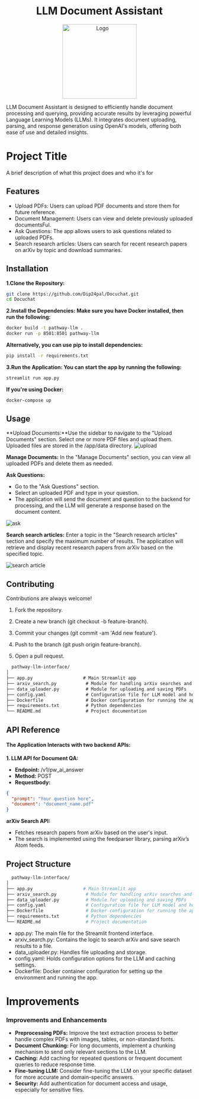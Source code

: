 <h1 align="center"> LLM Document Assistant </h1> <p align="center"> <img src="https://static.vecteezy.com/system/resources/thumbnails/010/214/734/small_2x/llm-letter-technology-logo-design-on-white-background-llm-creative-initials-letter-it-logo-concept-llm-letter-design-vector.jpg" alt="Logo" width="200"/> </p>
LLM Document Assistant is designed to efficiently handle document processing and querying, providing accurate results by leveraging powerful Language Learning Models (LLMs). It integrates document uploading, parsing, and response generation using OpenAI's models, offering both ease of use and detailed insights.

# Project Title

A brief description of what this project does and who it's for


## Features

- Upload PDFs: Users can upload PDF documents and store them for future reference.
- Document Management: Users can view and delete previously uploaded documentsFul.
- Ask Questions: The app allows users to ask questions related to uploaded PDFs.
- Search research articles: Users can search for recent research papers on arXiv by topic and download summaries.

## Installation

**1.Clone the Repository:**

```bash
git clone https://github.com/Dip24pal/Docuchat.git
cd Docuchat
```
**2.Install the Dependencies: Make sure you have Docker installed, then run the following:**
```bash
docker build -t pathway-llm .
docker run -p 8501:8501 pathway-llm
```
**Alternatively, you can use pip to install dependencies:**
```bash
pip install -r requirements.txt
```
**3.Run the Application: You can start the app by running the following:**
```bash
streamlit run app.py
```
**If you're using Docker:**
```bash
docker-compose up
```
## Usage

**Upload Documents:**Use the sidebar to navigate to the "Upload Documents" section. Select one or more PDF files and upload them. Uploaded files are stored in the /app/data directory.
![upload](https://res.cloudinary.com/dzcqq0wvy/image/upload/v1727685586/ezgif-5-0869929e91_g3d7kt.gif)

**Manage Documents:** In the "Manage Documents" section, you can view all uploaded PDFs and delete them as needed.

**Ask Questions:**
- Go to the "Ask Questions" section.
- Select an uploaded PDF and type in your question.
- The application will send the document and question to the backend for processing, and the LLM will generate a response based on the document content.

![ask](https://res.cloudinary.com/dzcqq0wvy/image/upload/v1727685609/ezgif-5-cb0003c666_d8w7si.gif)

**Search search articles:** Enter a topic in the "Search research articles" section and specify the maximum number of results.
The application will retrieve and display recent research papers from arXiv based on the specified topic.

![search article](https://res.cloudinary.com/dzcqq0wvy/image/upload/v1727685625/ezgif-5-c9b50c83cf_ltjlid.gif)

## Contributing

Contributions are always welcome!

1. Fork the repository.

2. Create a new branch (git checkout -b feature-branch).

3. Commit your changes (git commit -am 'Add new feature').

4. Push to the branch (git push origin feature-branch).

5. Open a pull request.

```markdown
  pathway-llm-interface/
│
├── app.py                   # Main Streamlit app
├── arxiv_search.py           # Module for handling arXiv searches and generating PDFs
├── data_uploader.py          # Module for uploading and saving PDFs
├── config.yaml               # Configuration file for LLM model and host settings
├── Dockerfile                # Docker configuration for running the app
├── requirements.txt          # Python dependencies
└── README.md                 # Project documentation
```
## API Reference

#### The Application Interacts with two backend APIs:

**1. LLM API for Document QA:**
- **Endpoint:** /v1/pw_ai_answer
- **Method:** POST
- **Requestbody:**


```json
{
  "prompt": "Your question here",
  "document": "document_name.pdf"
}
```
**arXiv Search API:**

- Fetches research papers from arXiv based on the user's input.
- The search is implemented using the feedparser library, parsing arXiv’s Atom feeds.

## Project Structure

```bash
  pathway-llm-interface/
│
├── app.py                   # Main Streamlit app
├── arxiv_search.py           # Module for handling arXiv searches and generating PDFs
├── data_uploader.py          # Module for uploading and saving PDFs
├── config.yaml               # Configuration file for LLM model and host settings
├── Dockerfile                # Docker configuration for running the app
├── requirements.txt          # Python dependencies
└── README.md                 # Project documentation

```
- app.py: The main file for the Streamlit frontend interface.
- arxiv_search.py: Contains the logic to search arXiv and save search results to a file.
- data_uploader.py: Handles file uploading and storage.
- config.yaml: Holds configuration options for the LLM and caching settings.
- Dockerfile: Docker container configuration for setting up the environment and running the app.

# Improvements

### Improvements and Enhancements

- **Preprocessing PDFs:** Improve the text extraction process to better handle complex PDFs with images, tables, or non-standard fonts.
- **Document Chunking:** For long documents, implement a chunking mechanism to send only relevant sections to the LLM.
- **Caching:** Add caching for repeated questions or frequent document queries to reduce response time.
- **Fine-tuning LLM:** Consider fine-tuning the LLM on your specific dataset for more accurate and domain-specific answers.
- **Security:** Add authentication for document access and usage, especially for sensitive files.